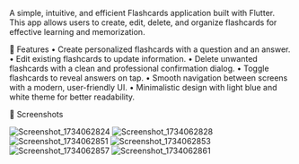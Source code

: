 

A simple, intuitive, and efficient Flashcards application built with Flutter. This app allows users to create, edit, delete, and organize flashcards for effective learning and memorization.


🌟 Features
	•	Create personalized flashcards with a question and an answer.
	•	Edit existing flashcards to update information.
	•	Delete unwanted flashcards with a clean and professional confirmation dialog.
	•	Toggle flashcards to reveal answers on tap.
	•	Smooth navigation between screens with a modern, user-friendly UI.
	•	Minimalistic design with light blue and white theme for better readability.



 📸 Screenshots

 ![Screenshot_1734062824](https://github.com/user-attachments/assets/b86cd2e5-18b9-459e-bd84-615c080103db)
![Screenshot_1734062828](https://github.com/user-attachments/assets/76d6e146-8cac-4ef7-b734-7b7f6a22ce5f)
![Screenshot_1734062851](https://github.com/user-attachments/assets/a5b6b004-5874-459b-96e7-767711ea4a16)
![Screenshot_1734062853](https://github.com/user-attachments/assets/679adacb-8798-476d-bbfe-62dc4042dd09)
![Screenshot_1734062857](https://github.com/user-attachments/assets/e1114f2a-e4e5-4892-8d7c-a3473d07a3ed)
![Screenshot_1734062861](https://github.com/user-attachments/assets/bc7a7af6-3594-48e6-9a67-84ae9c78a2a1)


 


 
